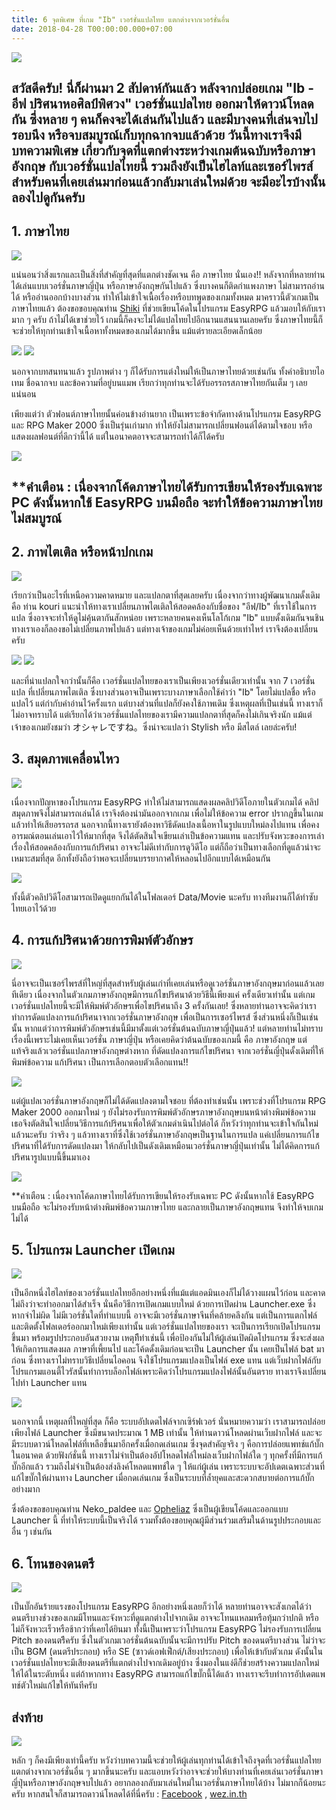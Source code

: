 ```yaml
---
title: 6 จุดพิเศษ ที่เกม "Ib" เวอร์ชั่นแปลไทย แตกต่างจากเวอร์ชั่นอื่น
date: 2018-04-28 T00:00:00.000+07:00
---
```


![](/assets/images/ib/ibtitle.png)

สวัสดีครับ! นี่ก็ผ่านมา 2 สัปดาห์กันแล้ว หลังจากปล่อยเกม "Ib - อีฟ ปริศนาหอศิลป์พิศวง" เวอร์ชั่นแปลไทย ออกมาให้ดาวน์โหลดกัน ซึ่งหลาย ๆ คนก็คงจะได้เล่นกันไปแล้ว
และมีบางคนที่เล่นจบไปรอบนึง หรือจบสมบูรณ์เก็บทุกฉากจบแล้วด้วย วันนี้ทางเราจึงมีบทความพิเศษ เกี่ยวกับจุดที่แตกต่างระหว่างเกมต้นฉบับหรือภาษาอังกฤษ กับเวอร์ชั่นแปลไทยนี้ 
รวมถึงยังเป็นไฮไลท์และเซอร์ไพรส์สำหรับคนที่เคยเล่นมาก่อนแล้วกลับมาเล่นใหม่ด้วย จะมีอะไรบ้างนั้นลองไปดูกันครับ
---
## 1. ภาษาไทย

![](/assets/images/ibnew2/ibth1.png)

แน่นอนว่าสิ่งแรกและเป็นสิ่งที่สำคัญที่สุดที่แตกต่างชัดเจน คือ ภาษาไทย นั่นเอง!! หลังจากที่หลายท่านได้เล่นแบบเวอร์ชั่นภาษาญี่ปุ่น หรือภาษาอังกฤษกันไปแล้ว 
ซึ่งบางคนก็ติดกำแพงภาษา ไม่สามารถอ่านได้ หรืออ่านออกบ้างบางส่วน ทำให้ไม่เข้าใจเนื้อเรื่องหรือบทพูดของเกมทั้งหมด มาคราวนี้ตัวเกมเป็นภาษาไทยแล้ว 
ต้องขอขอบคุณท่าน [Shiki](https://www.facebook.com/shiki.th) ที่ช่วยเขียนโค้ดในโปรแกรม EasyRPG แล้วมอบให้กับเรามาก ๆ ครับ 
ถ้าไม่ได้เขาช่วยไว้ เกมนี้ก็คงจะไม่ได้แปลไทยไปอีกนานแสนนานเลยครับ ซึ่งภาษาไทยนี้ก็จะช่วยให้ทุกท่านเข้าใจเนื้อหาทั้งหมดของเกมได้มากขึ้น แม้แต่รายละเอียดเล็กน้อย 

![](/assets/images/ibnew/ibthitem.png)
![](/assets/images/ibnew/ibthmap.png)

นอกจากบทสนทนาแล้ว รูปภาพต่าง ๆ ก็ได้รับการแต่งใหม่ให้เป็นภาษาไทยด้วยเช่นกัน ทั้งคำอธิบายไอเทม ชื่อฉากจบ และข้อความที่อยู่บนแมพ
เรียกว่าทุกท่านจะได้รับอรรถรสภาษาไทยกันเต็ม ๆ เลยแน่นอน 

เพียงแต่ว่า ตัวฟอนต์ภาษาไทยนั้นค่อนข้างอ่านยาก เป็นเพราะข้อจำกัดทางด้านโปรแกรม EasyRPG และ RPG Maker 2000 
ซึ่งเป็นรุ่นเก่ามาก ทำให้ยังไม่สามารถเปลี่ยนฟอนต์ได้ตามใจชอบ หรือแสดงผลฟอนต์ที่ดีกว่านี้ได้ แต่ในอนาคตอาจจะสามารถทำได้ก็ได้ครับ

![](/assets/images/ibnew/ibbadthai.jpg)

**คำเตือน : เนื่องจากโค้ดภาษาไทยได้รับการเขียนให้รองรับเฉพาะ PC ดังนั้นหากใช้ EasyRPG บนมือถือ จะทำให้ข้อความภาษาไทยไม่สมบูรณ์
---
## 2. ภาพไตเติล หรือหน้าปกเกม

![](/assets/images/ibnew/ibthtitle.png)

เรียกว่าเป็นอะไรที่เหนือความคาดหมาย และแปลกตาที่สุดเลยครับ เนื่องจากว่าทางผู้พัฒนาเกมดั้งเดิม คือ ท่าน kouri แนะนำให้ทางเราเปลี่ยนภาพไตเติลให้สอดคล้องกับชื่อของ 
"อีฟ/Ib" ที่เราใช้ในการแปล ซึ่งอาจจะทำให้ดูไม่คุ้นตากันสักหน่อย เพราะหลายคนคงเห็นโลโก้เกม "Ib" แบบดั้งเดิมกันจนชิน ทางเราเองก็ลองขอไม่เปลี่ยนภาพไปแล้ว 
แต่ทางเจ้าของเกมไม่ค่อยเห็นด้วยเท่าไหร่ เราจึงต้องเปลี่ยนครับ 

![](/assets/images/ibnew/ibch.png)
![](/assets/images/ibnew/ibrussia.png)

และที่น่าแปลกใจกว่านั้นก็คือ เวอร์ชั่นแปลไทยของเราเป็นเพียงเวอร์ชั่นเดียวเท่านั้น จาก 7 เวอร์ชั่นแปล 
ที่เปลี่ยนภาพไตเติล ซึ่งบางส่วนอาจเป็นเพราะบางภาษาเลือกใช้คำว่า "Ib" โดยไม่แปลชื่อ หรือแปลไว้ แต่กำกับคำอ่านไว้ครั้งแรก แต่บางส่วนที่แปลก็ยังคงใช้ภาพเดิม 
ซึ่งเหตุผลที่เป็นเช่นนี้ ทางเราก็ไม่อาจทราบได้ แต่เรียกได้ว่าเวอร์ชั่นแปลไทยของเรามีความแปลกตาที่สุดก็คงไม่เกินจริงนัก 
แม้แต่เจ้าของเกมยังชมว่า オシャレですね。ซึ่งน่าจะแปลว่า Stylish หรือ มีสไตล์ เลยล่ะครับ!

## 3. สมุดภาพเคลื่อนไหว

![](/assets/images/ibnew/ibcarrie.png)

เนื่องจากปัญหาของโปรแกรม EasyRPG ทำให้ไม่สามารถแสดงผลคลิปวิดีโอภายในตัวเกมได้ คลิปสมุดภาพจึงไม่สามารถเล่นได้ เราจึงต้องนำมันออกจากเกม เพื่อไม่ให้ข้อความ
error ปรากฎขึ้นในเกมแล้วทำให้เสียอรรถรส นอกจากนี้ทางเรายังต้องหาวิธีดัดแปลงเนื้อหาในรูปแบบใหม่ลงไปแทน เพื่อคงอารมณ์ตอนเล่นเอาไว้ให้มากที่สุด 
จึงได้ตัดสินใจเขียนเล่าเป็นข้อความแทน และปรับจังหวะของการเล่าเรื่องให้สอดคล้องกับการแก้ปริศนา อาจจะไม่ดีเท่ากับการดูวิดีโอ แต่ก็ถือว่าเป็นทางเลือกที่ดูแล้วน่าจะเหมาะสมที่สุด 
อีกทั้งยังถือว่าพอจะเปลี่ยนบรรยากาศให้หลอนไปอีกแบบได้เหมือนกัน 

![](/assets/images/ibnew/ibvid.png)

ทั้งนี้ตัวคลิปวิดีโอสามารถเปิดดูแยกกันได้ในโฟลเดอร์ Data/Movie นะครับ ทางทีมงานก็ได้ทำซับไทยเอาไว้ด้วย

## 4. การแก้ปริศนาด้วยการพิมพ์ตัวอักษร

![](/assets/images/ibnew/ibthtype.png)

นี่อาจจะเป็นเซอร์ไพรส์ที่ใหญ่ที่สุดสำหรับผู้เล่นเก่าที่เคยเล่นหรือดูเวอร์ชั่นภาษาอังกฤษมาก่อนแล้วเลยทีเดียว เนื่องจากในตัวเกมภาษาอังกฤษมีการแก้ไขปริศนาด้วยวิธีนี้เพียงแค่
ครั้งเดียวเท่านั้น แต่เกมเวอร์ชั่นแปลไทยนี้จะมีให้พิมพ์ตัวอักษรเพื่อไขปริศนาถึง 3 ครั้งกันเลย! ซึ่งหลายท่านอาจจะคิดว่าเราทำการดัดแปลงการแก้ปริศนาจากเวอร์ชั่นภาษาอังกฤษ
เพื่อเป็นการเซอร์ไพรส์ ซึ่งส่วนหนึ่งก็เป็นเช่นนั้น หากแต่ว่าการพิมพ์ตัวอักษรเช่นนี้มีมาตั้งแต่เวอร์ชั่นต้นฉบับภาษาญี่ปุ่นแล้ว! แต่หลายท่านไม่ทราบเรื่องนี้เพราะไม่เคยเห็นเวอร์ชั่น
ภาษาญี่ปุ่น หรือเคยคิดว่าต้นฉบับของเกมนี้ คือ ภาษาอังกฤษ แต่แท้จริงแล้วเวอร์ชั่นแปลภาษาอังกฤษต่างหาก ที่ดัดแปลงการแก้ไขปริศนา จากเวอร์ชั่นญี่ปุ่นดั้งเดิมที่ให้พิมพ์ข้อความ
แก้ปริศนา เป็นการเลือกตอบตัวเลือกแทน!! 

![](/assets/images/ibnew/ibjpabyss.png)

แต่ผู้แปลเวอร์ชั่นภาษาอังกฤษก็ไม่ได้ดัดแปลงตามใจชอบ ที่ต้องทำเช่นนั้น เพราะช่วงที่โปรแกรม RPG Maker 2000 ออกมาใหม่ ๆ 
ยังไม่รองรับการพิมพ์ตัวอักษรภาษาอังกฤษบนหน้าต่างพิมพ์ข้อความ เธอจึงตัดสินใจเปลี่ยนวิธีการแก้ปริศนาเพื่อให้ตัวเกมดำเนินไปต่อได้ ก็หวังว่าทุกท่านจะเข้าใจกันใหม่แล้วนะครับ
ว่าจริง ๆ แล้วทางเราที่ซึ่งใช้เวอร์ชั่นภาษาอังกฤษเป็นฐานในการแปล แค่เปลี่ยนการแก้ไขปริศนาที่ได้รับการดัดแปลงมา ให้กลับไปเป็นดังเดิมเหมือนเวอร์ชั่นภาษาญี่ปุ่นเท่านั้น 
ไม่ได้คิดการแก้ปริศนารูปแบบนี้ขึ้นมาเอง

![](/assets/images/ibnew/ibenmobile.jpg)

**คำเตือน : เนื่องจากโค้ดภาษาไทยได้รับการเขียนให้รองรับเฉพาะ PC ดังนั้นหากใช้ EasyRPG บนมือถือ จะไม่รองรับหน้าต่างพิมพ์ข้อความภาษาไทย 
และกลายเป็นภาษาอังกฤษแทน จึงทำให้จบเกมไม่ได้

## 5. โปรแกรม Launcher เปิดเกม

![](/assets/images/ibnew/iblaunch.jpg)

เป็นอีกหนึ่งไฮไลท์ของเวอร์ชั่นแปลไทยอีกอย่างหนึ่งที่แม้แต่แอดมินเองก็ไม่ได้วางแผนไว้ก่อน และคาดไม่ถึงว่าจะทำออกมาได้สำเร็จ นั่นคือวิธีการเปิดเกมแบบใหม่ 
ด้วยการเปิดผ่าน Launcher.exe ซึ่งหากจำไม่ผิด ไม่มีเวอร์ชั่นใดที่ทำแบบนี้ อาจจะมีเวอร์ชั่นภาษาจีนที่คล้ายคลึงกัน แต่เป็นการแตกไฟล์และติดตั้งโฟลเดอร์ออกมาใหม่เพียงเท่านั้น
แต่เวอร์ชั่นแปลไทยของเรา จะเป็นการเรียกเปิดโปรแกรมขึ้นมา พร้อมรูปประกอบอันสวยงาม เหตุทีีทำเช่นนี้ เพื่อป้องกันไม่ให้ผู้เล่นเปิดผิดโปรแกรม ซึ่งจะส่งผลให้เกิดการแสดงผล
ภาษาที่เพี้ยนไป และโค้ดดั้งเดิมก่อนจะเป็น Launcher นั้น เคยเป็นไฟล์ bat มาก่อน ซึ่งทางเราไม่ทราบวิธีเปลี่ยนไอคอน จึงใช้โปรแกรมแปลงเป็นไฟล์ exe แทน 
แต่เว็บฝากไฟล์กับโปรแกรมแอนตี้ไวรัสนั้นทำการบล็อกไฟล์เพราะคิดว่าโปรแกรมแปลงไฟล์นั้นอันตราย ทางเราจึงเปลี่ยนไปทำ Launcher แทน

![](/assets/images/ibnew/ibupdate.png)

นอกจากนี้ เหตุผลที่ใหญ่ที่สุด ก็คือ ระบบอัปเดตไฟล์จากเซิร์ฟเวอร์ นั่นหมายความว่า เราสามารถปล่อยเพียงไฟล์ Launcher ซึ่งมีขนาดประมาณ 1 MB เท่านั้น 
ให้ท่านดาวน์โหลดผ่านเว็บฝากไฟล์ และจะมีระบบดาวน์โหลดไฟล์ที่เหลือขึ้นมาอีกครั้งเมื่อกดเล่นเกม ซึ่งจุดสำคัญจริง ๆ คือการปล่อยแพทช์แก้บั๊กในอนาคต 
ด้วยฟังก์ชั่นนี้ ทางเราไม่จำเป็นต้องอัปโหลดไฟล์ใหม่ลงเว็บฝากไฟล์ใด ๆ ทุกครั้งที่มีการแก้บั๊กอีกแล้ว รวมถึงไม่จำเป็นต้องส่งลิงค์โหลดแพทช์ใด ๆ ให้แก่ผู้เล่น 
เพราะระบบจะอัปเดตเฉพาะส่วนที่แก้ไขบั๊กให้ผ่านทาง Launcher เมื่อกดเล่นเกม ซึ่งเป็นระบบที่ล้ำยุคและสะดวกสบายต่อการแก้บั๊กอย่างมาก

ซึ่งต้องขอขอบคุณท่าน Neko_paldee และ [Opheliaz](http://www.the-kitti.com/) ซึ่งเป็นผู้เขียนโค้ดและออกแบบ Launcher นี้ 
ที่ทำให้ระบบนี้เป็นจริงได้ รวมทั้งต้องขอบคุณผู้มีส่วนร่วมเสริมในด้านรูปประกอบและอื่น ๆ เช่นกัน 

## 6. โทนของดนตรี

![](/assets/images/ibnew/ibmusic.png)

เป็นบั๊กอันร้ายแรงของโปรแกรม EasyRPG อีกอย่างหนึ่งเลยก็ว่าได้ หลายท่านอาจจะสังเกตได้ว่าดนตรีบางช่วงของเกมมีโทนและจังหวะที่ดูแตกต่างไปจากเดิม 
อาจจะโทนแหลมหรือทุ้มกว่าปกติ หรือไม่ก็จังหวะเร็วหรือช้ากว่าที่เคยได้ยินมา ทั้งนี้เป็นเพราะว่าโปรแกรม EasyRPG ไม่รองรับการเปลี่ยน Pitch ของดนตรีึครับ
ซึ่งในตัวเกมเวอร์ชั่นต้นฉบับนั้นจะมีการปรับ Pitch ของดนตรีบางส่วน ไม่ว่าจะเป็น BGM (ดนตรีประกอบ) หรือ SE (ซาวด์เอฟเฟ็กต์/เสียงประกอบ) เพื่อให้เข้ากับตัวเกม
ดังนั้นในเวอร์ชั่นแปลไทยจะมีเสียงดนตรีที่แตกต่างไปจากเดิมอยู่บ้าง ซึ่งมองในแง่ดีก็ช่วยสร้างความแปลกใหม่ให้ได้ในระดับหนึ่ง แต่ถ้าหากทาง EasyRPG สามารถแก้ไขบั๊กนี้ได้แล้ว
ทางเราจะรีบทำการอัปเดตแพทช์ตัวใหม่แก้ไขให้ทันทีครับ

## ส่งท้าย

![](/assets/images/wezlogo2crop645.png)

หลัก ๆ ก็คงมีเพียงเท่านี้ครับ หวังว่าบทความนี้จะช่วยให้ผู้เล่นทุกท่านได้เข้าใจถึงจุดที่เวอร์ชั่นแปลไทยแตกต่างจากเวอร์ชั่นอื่น ๆ มากขึ้นนะครับ 
และแอบหวังว่าอาจจะช่วยให้บางท่านที่เคยเล่นเวอร์ชั่นภาษาญี่ปุ่นหรือภาษาอังกฤษจบไปแล้ว อยากลองกลับมาเล่นใหม่ในเวอร์ชั่นภาษาไทยได้บ้าง
ไม่มากก็น้อยนะครับ หากสนใจก็สามารถดาวน์โหลดได้ที่นี่ครับ : [Facebook](https://www.facebook.com/whateverzonepage/posts/1887989967901074) , [wez.in.th](https://wez.in.th/game/ib)
